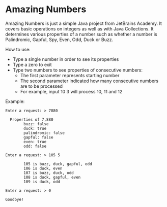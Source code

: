 # Amazing Numbers
Amazing Numbers is just a simple Java project from JetBrains Academy. It covers basic operations on integers as well as with Java Collections. 
It determines various properties of a number such as whether a number is Palindromic, Gapful, Spy, Even, Odd, Duck or Buzz.

How to use:
- Type a single number in order to see its properties
- Type a zero to exit
- Type two numbers to see properties of consecutive numbers:
  - The first parameter represents starting number
  - The second parameter indicated how many consecutive numbers are to be processed
  - For example, input 10 3 will process 10, 11 and 12

Example:

    Enter a request: > 7880

      Properties of 7,880
            buzz: false
            duck: true
            palindromic: false
            gapful: false
            even: true
            odd: false

    Enter a request: > 105 5

            105 is buzz, duck, gapful, odd
            106 is duck, even
            107 is buzz, duck, odd
            108 is duck, gapful, even
            109 is duck, odd
            
    Enter a request: > 0
    
    Goodbye!
